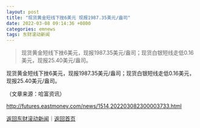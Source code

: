```yaml
---
layout: post
title: "现货黄金短线下挫6美元 现报1987.35美元/盎司"
date: 2022-03-08 09:14:36 +0800
categories: emnews
tags: 东财滚动新闻
---
```

> 现货黄金短线下挫6美元，现报1987.35美元/盎司；现货白银短线走低0.16美元，现报25.40美元/盎司。

<p>现货黄金短线下挫6美元，现报1987.35美元/盎司；现货白银短线走低0.16美元，现报25.40美元/盎司。</p><p class="em_media">（文章来源：哈富资讯）</p>

<http://futures.eastmoney.com/news/1514,202203082300003733.html>

[返回东财滚动新闻](//finews.withounder.com/emnews/)｜[返回首页](//finews.withounder.com/)